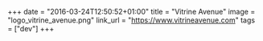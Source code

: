 +++
date = "2016-03-24T12:50:52+01:00"
title = "Vitrine Avenue"
image = "logo_vitrine_avenue.png"
link_url = "https://www.vitrineavenue.com"
tags = ["dev"]
+++

